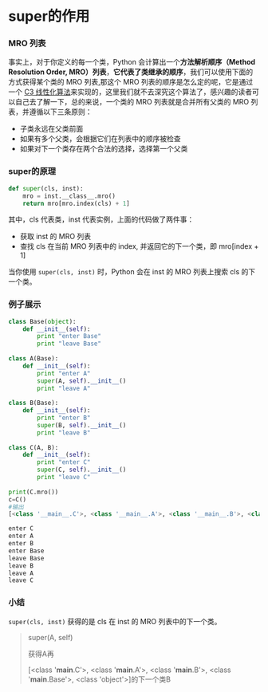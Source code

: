 # super的作用

### MRO 列表

事实上，对于你定义的每一个类，Python 会计算出一个**方法解析顺序（Method Resolution Order, MRO）列表**，**它代表了类继承的顺序**，我们可以使用下面的方式获得某个类的 MRO 列表,那这个 MRO 列表的顺序是怎么定的呢，它是通过一个 [C3 线性化算法](https://www.python.org/download/releases/2.3/mro/)来实现的，这里我们就不去深究这个算法了，感兴趣的读者可以自己去了解一下，总的来说，一个类的 MRO 列表就是合并所有父类的 MRO 列表，并遵循以下三条原则：

- 子类永远在父类前面
- 如果有多个父类，会根据它们在列表中的顺序被检查
- 如果对下一个类存在两个合法的选择，选择第一个父类



### super的原理

```python
def super(cls, inst):
    mro = inst.__class__.mro()
    return mro[mro.index(cls) + 1]
```

其中，cls 代表类，inst 代表实例，上面的代码做了两件事：

- 获取 inst 的 MRO 列表
- 查找 cls 在当前 MRO 列表中的 index, 并返回它的下一个类，即 mro[index + 1]

当你使用 `super(cls, inst)` 时，Python 会在 inst 的 MRO 列表上搜索 cls 的下一个类。



### 例子展示

```python
class Base(object):
    def __init__(self):
        print "enter Base"
        print "leave Base"
 
class A(Base):
    def __init__(self):
        print "enter A"
        super(A, self).__init__()
        print "leave A"
 
class B(Base):
    def __init__(self):
        print "enter B"
        super(B, self).__init__()
        print "leave B"
 
class C(A, B):
    def __init__(self):
        print "enter C"
        super(C, self).__init__()
        print "leave C"
        
print(C.mro())
c=C()
#输出
[<class '__main__.C'>, <class '__main__.A'>, <class '__main__.B'>, <class '__main__.Base'>, <class 'object'>]

enter C
enter A
enter B
enter Base
leave Base
leave B
leave A
leave C
```

### 小结

`super(cls, inst)` 获得的是 cls 在 inst 的 MRO 列表中的下一个类。

> super(A, self)    
>
> 获得A再
>
> [<class '__main__.C'>, <class '__main__.A'>, <class '__main__.B'>, <class '__main__.Base'>, <class 'object'>]的下一个类B